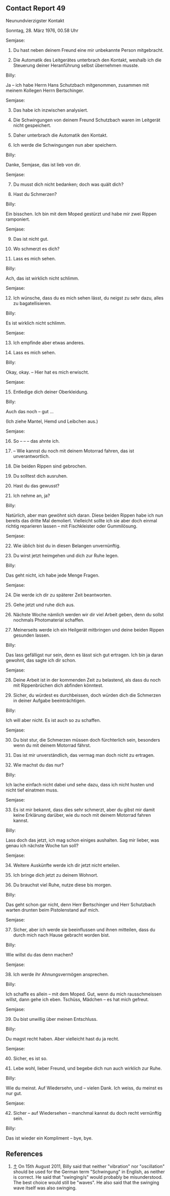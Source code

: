 ## Contact Report 49


Neunundvierzigster Kontakt


Sonntag, 28. März 1976, 00.58 Uhr


Semjase:


1. Du hast neben deinem Freund eine mir unbekannte Person mitgebracht.


2. Die Automatik des Leitgerätes unterbrach den Kontakt, weshalb ich die Steuerung deiner Heranführung selbst übernehmen musste.


Billy:


Ja – ich habe Herrn Hans Schutzbach mitgenommen, zusammen mit meinem Kollegen Herrn Bertschinger.


Semjase:


3. Das habe ich inzwischen analysiert.


4. Die Schwingungen von deinem Freund Schutzbach waren im Leitgerät nicht gespeichert.


5. Daher unterbrach die Automatik den Kontakt.


6. Ich werde die Schwingungen nun aber speichern.


Billy:


Danke, Semjase, das ist lieb von dir.


Semjase:


7. Du musst dich nicht bedanken; doch was quält dich?


8. Hast du Schmerzen?


Billy:


Ein bisschen. Ich bin mit dem Moped gestürzt und habe mir zwei Rippen ramponiert.


Semjase:


9. Das ist nicht gut.


10. Wo schmerzt es dich?


11. Lass es mich sehen.


Billy:


Ach, das ist wirklich nicht schlimm.


Semjase:


12. Ich wünsche, dass du es mich sehen lässt, du neigst zu sehr dazu, alles zu bagatellisieren.


Billy:


Es ist wirklich nicht schlimm.


Semjase:


13. Ich empfinde aber etwas anderes.


14. Lass es mich sehen.


Billy:


Okay, okay. – Hier hat es mich erwischt.


Semjase:


15. Entledige dich deiner Oberkleidung.


Billy:


Auch das noch – gut …


(Ich ziehe Mantel, Hemd und Leibchen aus.)


Semjase:


16. So – – – das ahnte ich.


17. – Wie kannst du noch mit deinem Motorrad fahren, das ist unverantwortlich.


18. Die beiden Rippen sind gebrochen.


19. Du solltest dich ausruhen.


20. Hast du das gewusst?


21. Ich nehme an, ja?


Billy:


Natürlich, aber man gewöhnt sich daran. Diese beiden Rippen habe ich nun bereits das dritte Mal demoliert. Vielleicht sollte ich sie aber doch einmal richtig reparieren lassen – mit Fischkleister oder Gummilösung.


Semjase:


22. Wie üblich bist du in diesen Belangen unvernünftig.


23. Du wirst jetzt heimgehen und dich zur Ruhe legen.


Billy:


Das geht nicht, ich habe jede Menge Fragen.


Semjase:


24. Die werde ich dir zu späterer Zeit beantworten.


25. Gehe jetzt und ruhe dich aus.


26. Nächste Woche nämlich werden wir dir viel Arbeit geben, denn du sollst nochmals Photomaterial schaffen.


27. Meinerseits werde ich ein Heilgerät mitbringen und deine beiden Rippen gesunden lassen.


Billy:


Das lass gefälligst nur sein, denn es lässt sich gut ertragen. Ich bin ja daran gewohnt, das sagte ich dir schon.


Semjase:


28. Deine Arbeit ist in der kommenden Zeit zu belastend, als dass du noch mit Rippenbrüchen dich abfinden könntest.


29. Sicher, du würdest es durchbeissen, doch würden dich die Schmerzen in deiner Aufgabe beeinträchtigen.


Billy:


Ich will aber nicht. Es ist auch so zu schaffen.


Semjase:


30. Du bist stur, die Schmerzen müssen doch fürchterlich sein, besonders wenn du mit deinem Motorrad fährst.


31. Das ist mir unverständlich, das vermag man doch nicht zu ertragen.


32. Wie machst du das nur?


Billy:


Ich lache einfach nicht dabei und sehe dazu, dass ich nicht husten und nicht tief einatmen muss.


Semjase:


33. Es ist mir bekannt, dass dies sehr schmerzt, aber du gibst mir damit keine Erklärung darüber, wie du noch mit deinem Motorrad fahren kannst.


Billy:


Lass doch das jetzt, ich mag schon einiges aushalten. Sag mir lieber, was genau ich nächste Woche tun soll?


Semjase:


34. Weitere Auskünfte werde ich dir jetzt nicht erteilen.


35. Ich bringe dich jetzt zu deinem Wohnort.


36. Du brauchst viel Ruhe, nutze diese bis morgen.


Billy:


Das geht schon gar nicht, denn Herr Bertschinger und Herr Schutzbach warten drunten beim Pistolenstand auf mich.


Semjase:


37. Sicher, aber ich werde sie beeinflussen und ihnen mitteilen, dass du durch mich nach Hause gebracht worden bist.


Billy:


Wie willst du das denn machen?


Semjase:


38. Ich werde ihr Ahnungsvermögen ansprechen.


Billy:


Ich schaffe es allein – mit dem Moped. Gut, wenn du mich rausschmeissen willst, dann gehe ich eben. Tschüss, Mädchen – es hat mich gefreut.


Semjase:


39. Du bist unwillig über meinen Entschluss.


Billy:


Du magst recht haben. Aber vielleicht hast du ja recht.


Semjase:


40. Sicher, es ist so.


41. Lebe wohl, lieber Freund, und begebe dich nun auch wirklich zur Ruhe.


Billy:


Wie du meinst. Auf Wiedersehn, und – vielen Dank. Ich weiss, du meinst es nur gut.


Semjase:


42. Sicher – auf Wiedersehen – manchmal kannst du doch recht vernünftig sein.


Billy:


Das ist wieder ein Kompliment – bye, bye.


## References


1. [↑](https://www.futureofmankind.co.uk/Billy_Meier/<#cite_ref-Schwingung_1-0>) On 15th August 2011, Billy said that neither "vibration" nor "oscillation" should be used for the German term "Schwingung" in English, as neither is correct. He said that "swinging/s" would probably be misunderstood. The best choice would still be "waves". He also said that the swinging wave itself was also swinging.





